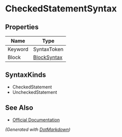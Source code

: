 # CheckedStatementSyntax

## Properties

| Name    | Type                          |
| ------- | ----------------------------- |
| Keyword | SyntaxToken                   |
| Block   | [BlockSyntax](BlockSyntax.md) |

## SyntaxKinds

* CheckedStatement
* UncheckedStatement

## See Also

* [Official Documentation](https://docs.microsoft.com/en-us/dotnet/api/microsoft.codeanalysis.csharp.syntax.checkedstatementsyntax)


*\(Generated with [DotMarkdown](http://github.com/JosefPihrt/DotMarkdown)\)*